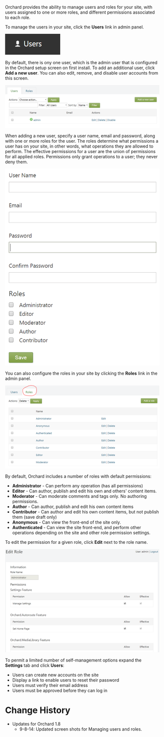 Orchard provides the ability to manage users and roles for your site, with users assigned to one or more roles, and different permissions associated to each role.

To manage the users in your site, click the **Users** link in admin panel.

![](../Upload/screenshots/Users_select.png)

By default, there is ony one user, which is the admin user that is configured in the Orchard setup screen on first install. To add an additional user, click **Add a new user**. You can also edit, remove, and disable user accounts from this screen.

![](../Upload/screenshots_675/Users_manage.png)

When adding a new user, specify a user name, email and password, along with one or more roles for the user.  The roles determine what permissions a user has on your site, in other words, what operations they are allowed to perform.  The effective permissions for a user are the union of permissions for all applied roles.  Permissions only grant operations to a user; they never deny them.

![](../Upload/screenshots_675/add_user.png)

You can also configure the roles in your site by clicking the **Roles** link in the admin panel.

![](../Upload/screenshots/Users_roles.png)

By default, Orchard includes a number of roles with default permissions:

* **Administrator** - Can perform any operation (has all permissions)
* **Editor** - Can author, publish and edit his own and others' content items.
* **Moderator** - Can moderate comments and tags only.  No authoring permissions.
* **Author** - Can author, publish and edit his own content items
* **Contributor** - Can author and edit his own content items, but not publish them (save draft only)
* **Anonymous** - Can view the front-end of the site only.
* **Authenticated** - Can view the site front-end, and perform other operations depending on the site and other role permission settings.




To edit the permission for a given role, click **Edit** next to the role name.

![](../Upload/screenshots_675/edit_role_admin.png)

To permit a limited number of self-management options expand the **Settings** tab and click **Users**:

* Users can create new accounts on the site
* Display a link to enable users to reset their password 
* Users must verify their email address 
* Users must be approved before they can log in 

# Change History
* Updates for Orchard 1.8
    * 9-8-14: Updated screen shots for Managing users and roles.


